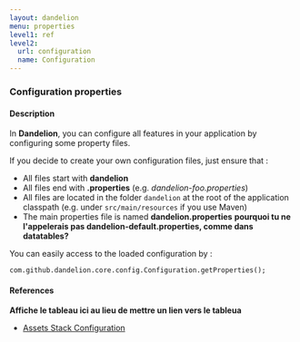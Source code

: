 ```yaml
---
layout: dandelion
menu: properties
level1: ref
level2:
  url: configuration
  name: Configuration
---
```


### Configuration properties

#### Description

In **Dandelion**, you can configure all features in your application by configuring some property files.

If you decide to create your own configuration files, just ensure that :

 * All files start with **dandelion**
 * All files end with **.properties** (e.g. _dandelion-foo.properties_)
 * All files are located in the folder `dandelion` at the root of the application classpath (e.g. under `src/main/resources` if you use Maven)
 * The main properties file is named **dandelion.properties** **pourquoi tu ne l'appelerais pas dandelion-default.properties, comme dans datatables?**

You can easily access to the loaded configuration by :

    com.github.dandelion.core.config.Configuration.getProperties();

#### References

**Affiche le tableau ici au lieu de mettre un lien vers le tableua**
* [Assets Stack Configuration](/dandelion/features/assets/configuration.html)